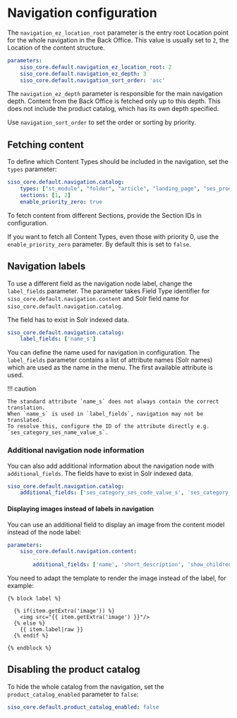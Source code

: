 # Navigation configuration

The `navigation_ez_location_root` parameter is the entry root Location point for the whole navigation in the Back Office.
This value is usually set to `2`, the Location of the content structure.

``` yaml
parameters:
    siso_core.default.navigation_ez_location_root: 2
    siso_core.default.navigation_ez_depth: 3
    siso_core.default.navigation_sort_order: 'asc'
```

The `navigation_ez_depth` parameter is responsible for the main navigation depth.
Content from the Back Office is fetched only up to this depth.
This does not include the product catalog, which has its own depth specified.

Use `navigation_sort_order` to set the order or sorting by priority.

## Fetching content

To define which Content Types should be included in the navigation, set the `types` parameter:

``` yaml
siso_core.default.navigation.catalog:
    types: ["st_module", "folder", "article", "landing_page", "ses_productcatalog", "blog"]
    sections: [1, 2]
    enable_priority_zero: true
```

To fetch content from different Sections, provide the Section IDs in configuration.

If you want to fetch all Content Types, even those with priority 0, use the `enable_priority_zero` parameter.
By default this is set to `false`.

## Navigation labels

To use a different field as the navigation node label, change the `label_fields` parameter.
The parameter takes Field Type identifier for `siso_core.default.navigation.content`
and Solr field name for `siso_core.default.navigation.catalog`.

The field has to exist in Solr indexed data.

``` yaml
siso_core.default.navigation.catalog:
    label_fields: ['name_s']
```

You can define the name used for navigation in configuration. The `label_fields` parameter contains a list of attribute names (Solr names) which are used as the name in the menu. The first available attribute is used. 

!!! caution

    The standard attribute `name_s` does not always contain the correct translation. 
    When `name_s` is used in `label_fields`, navigation may not be translated.
    To resolve this, configure the ID of the attribute directly e.g. `ses_category_ses_name_value_s`.

### Additional navigation node information

You can also add additional information about the navigation node with `additional_fields`.
The fields have to exist in Solr indexed data.

``` yaml
siso_core.default.navigation.catalog:
    additional_fields: ['ses_category_ses_code_value_s', 'ses_category_ses_name_value_s']
```

#### Displaying images instead of labels in navigation

You can use an additional field to display an image from the content model instead of the node label:

``` yaml
parameters:   
    siso_core.default.navigation.content:
        ...
        additional_fields: ['name', 'short_description', 'show_children', 'image']
```

You need to adapt the template to render the image instead of the label, for example:

``` html+twig
{% block label %}

  {% if(item.getExtra('image')) %}
    <img src="{{ item.getExtra('image') }}"/>
  {% else %}
    {{ item.label|raw }}
  {% endif %}

{% endblock %}
```

## Disabling the product catalog

To hide the whole catalog from the navigation, set the `product_catalog_enabled` parameter to `false`:

``` yaml
siso_core.default.product_catalog_enabled: false
```
